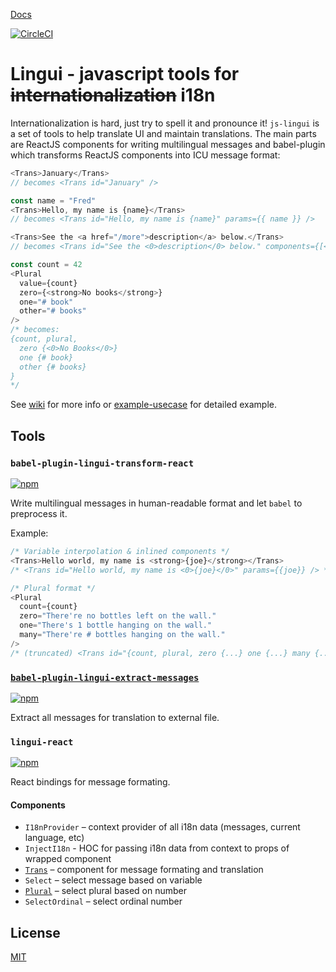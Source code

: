[Docs](https://github.com/lingui/js-lingui/wiki) 

[![CircleCI](https://circleci.com/gh/lingui/js-lingui/tree/master.svg?style=svg)](https://circleci.com/gh/lingui/js-lingui/tree/master)

Lingui - javascript tools for ~~internationalization~~ i18n
=========================================================

Internationalization is hard, just try to spell it and pronounce it! `js-lingui` is a set of tools to help translate UI and maintain translations. The main parts are ReactJS components for writing multilingual messages and babel-plugin which transforms ReactJS components into ICU message format:

```js
<Trans>January</Trans>
// becomes <Trans id="January" />

const name = "Fred"
<Trans>Hello, my name is {name}</Trans>
// becomes <Trans id="Hello, my name is {name}" params={{ name }} />

<Trans>See the <a href="/more">description</a> below.</Trans>
// becomes <Trans id="See the <0>description</0> below." components={[<a href="/more" />]} />

const count = 42
<Plural 
  value={count} 
  zero={<strong>No books</strong>}
  one="# book" 
  other="# books" 
/>
/* becomes:
{count, plural, 
  zero {<0>No Books</0>} 
  one {# book} 
  other {# books}
}
*/
```

See [wiki](https://github.com/lingui/js-lingui/wiki) for more info or [example-usecase](https://github.com/lingui/js-lingui/blob/master/packages/example-usecase/src/Usecase.js) for detailed example.

Tools
-----

### `babel-plugin-lingui-transform-react`

[![npm](https://img.shields.io/npm/v/babel-plugin-lingui-transform-react.svg)](https://www.npmjs.com/package/babel-plugin-lingui-transform-react)

Write multilingual messages in human-readable format and let `babel` to preprocess it.

Example:

```js
/* Variable interpolation & inlined components */
<Trans>Hello world, my name is <strong>{joe}</strong></Trans>
/* <Trans id="Hello world, my name is <0>{joe}</0>" params={{joe}} /> */

/* Plural format */
<Plural 
  count={count} 
  zero="There're no bottles left on the wall."
  one="There's 1 bottle hanging on the wall."
  many="There're # bottles hanging on the wall."
/>
/* (truncated) <Trans id="{count, plural, zero {...} one {...} many {...}}" params={{count}} /> */
```

### [`babel-plugin-lingui-extract-messages`](https://github.com/lingui/js-lingui/tree/master/packages/babel-plugin-lingui-extract-messages)

[![npm](https://img.shields.io/npm/v/babel-plugin-lingui-extract-messages.svg)](https://www.npmjs.com/package/babel-plugin-lingui-extract-messages)

Extract all messages for translation to external file.

### `lingui-react`

[![npm](https://img.shields.io/npm/v/lingui-react.svg)](https://www.npmjs.com/package/lingui-react)

React bindings for message formating.

#### Components
- `I18nProvider` – context provider of all i18n data (messages, current language, etc)
- `InjectI18n` - HOC for passing i18n data from context to props of wrapped component
- [`Trans`](https://github.com/lingui/js-lingui/wiki/Trans) – component for message formating and translation
- `Select` – select message based on variable
- [`Plural`](https://github.com/lingui/js-lingui/wiki/Plural) – select plural based on number
- `SelectOrdinal` – select ordinal number

## License

[MIT](./LICENSE.md)
